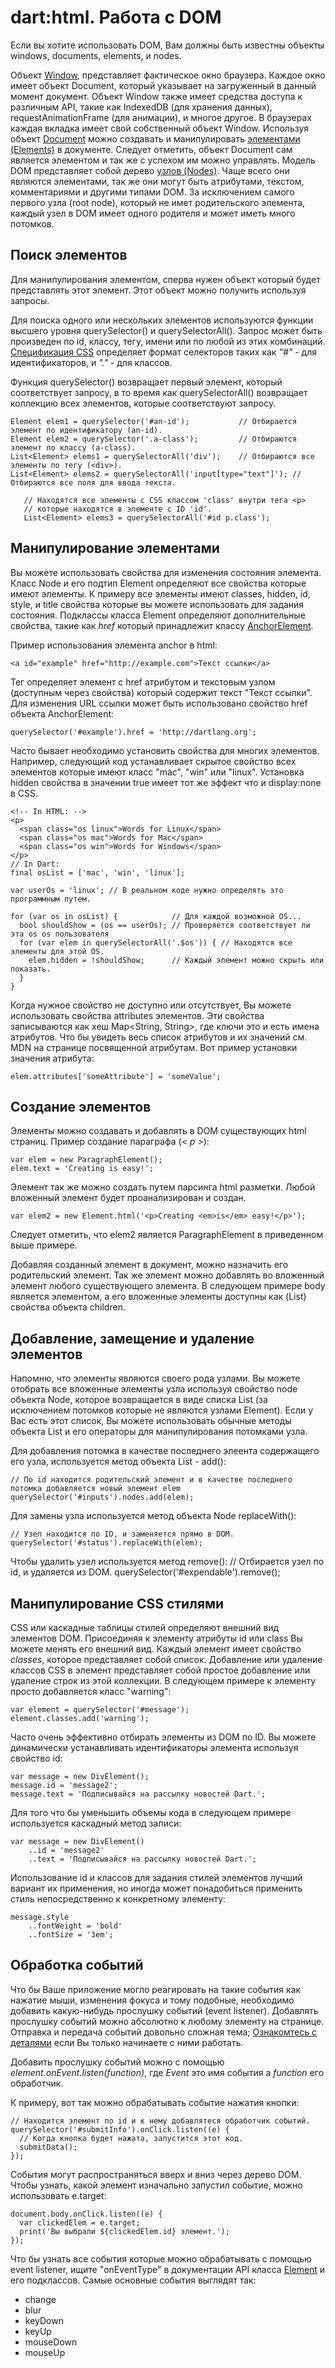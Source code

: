 # dart:html. Работа с DOM
Если вы хотите использовать DOM, Вам должны быть известны объекты windows, documents, elements, и nodes.

Объект [Window](http://api.dartlang.org/html/Window.html), представляет фактическое окно браузера. Каждое окно имеет объект Document, который указывает на загруженный в данный момент документ. Объект Window также имеет средства доступа к различным API, такие как IndexedDB (для хранения данных), requestAnimationFrame (для анимации), и многое другое. В браузерах каждая вкладка имеет свой собственный объект Window.
Используя объект [Document](http://api.dartlang.org/html/Document.html) можно создавать и манипулировать [элементами (Elements)](http://api.dartlang.org/html/Element.html) в документе. Следует отметить, объект Document сам является элементом и так же с успехом им можно управлять.
Модель DOM представляет собой дерево [узлов (Nodes)](http://api.dartlang.org/html/Node.html). Чаще всего они являются элементами, так же они могут быть атрибутами, текстом, комментариями и другими типами DOM. За исключением самого первого узла (root node), который не имет родительского элемента, каждый узел в DOM имеет одного родителя и может иметь много потомков.

## Поиск элементов
Для манипулирования элементом, сперва нужен объект который будет представлять этот элемент. Этот объект можно получить используя запросы.

Для поиска одного или нескольких элементов используются функции высшего уровня querySelector() и querySelectorAll(). Запрос может быть произведен по id, классу, тегу, имени или по любой из этих комбинаций. [Спецификация CSS](http://www.w3.org/TR/css3-selectors/) определяет формат селекторов таких как *"#"* - для идентификаторов, и *"."* - для классов.

Функция querySelector() возвращает первый элемент, который соответствует запросу, в то время как querySelectorAll() возвращает коллекцию всех элементов, которые соответствуют запросу.
```
Element elem1 = querySelector('#an-id');           // Отбирается элемент по идентификатору (an-id).
Element elem2 = querySelector('.a-class');         // Отбираются элемент по классу (a-class).
List<Element> elems1 = querySelectorAll('div');    // Отбираются все элементы по тегу (<div>).
List<Element> elems2 = querySelectorAll('input[type="text"]'); // Отбираются все поля для ввода текста.
   
   // Находятся все элементы с CSS классом 'class' внутри тега <p>
   // которые находятся в элементе с ID 'id'.
   List<Element> elems3 = querySelectorAll('#id p.class');
   ```
   
## Манипулирование элементами

   Вы можете использовать свойства для изменения состояния элемента. Класс Node и его подтип Element определяют все свойства которые имеют элементы. К примеру все элементы имеют classes, hidden, id, style, и title свойства которые вы можете использовать для задания состояния. Подклассы класса Element определяют дополнительные свойства, такие как *href* который принадлежит классу [AnchorElement](http://api.dartlang.org/html/AnchorElement.html).
   
   Пример использования элемента anchor в html:
   ```
   <a id="example" href="http://example.com">Текст ссылки</a>
   ```
Тег <a> определяет элемент с href атрибутом и текстовым узлом (доступным через свойства) который содержит текст "Текст ссылки". Для изменения URL ссылки может быть использовано свойство href объекта AnchorElement:
```
querySelector('#example').href = 'http://dartlang.org';
```

Часто бывает необходимо установить свойства для многих элементов. Например, следующий код устанавливает скрытое свойство всех элементов которые имеют класс "mac", "win" или "linux". Установка hidden свойства в значении true имеет тот же эффект что и display:none в CSS.

```
<!-- In HTML: -->
<p>
  <span class="os linux">Words for Linux</span>
  <span class="os mac">Words for Mac</span>
  <span class="os win">Words for Windows</span>
</p>
// In Dart:
final osList = ['mac', 'win', 'linux'];

var userOs = 'linux'; // В реальном коде нужно определять это программным путем.

for (var os in osList) {            // Для каждой возможной OS...
  bool shouldShow = (os == userOs); // Проверяется соответствует ли эта os os пользователя 
  for (var elem in querySelectorAll('.$os')) { // Находятся все элементы для этой OS.
    elem.hidden = !shouldShow;      // Каждый элемент можно скрыть или показать.
  }
}
```

Когда нужное свойство не доступно или отсутствует, Вы можете использовать свойства attributes элементов. Эти свойства записываются как хеш Map<String, String>, где ключи это и есть имена атрибутов. Что бы увидеть весь список атрибутов и их значений см. MDN на странице посвященной атрибутам. Вот пример установки значения атрибута: 
```
elem.attributes['someAttribute'] = 'someValue';
```

## Создание элементов
Элементы можно создавать и добавлять в DOM существующих html страниц. Пример создание параграфа (*< p >*):
```
var elem = new ParagraphElement();
elem.text = 'Creating is easy!';
```
Элемент так же можно создать путем парсинга html разметки. Любой вложенный элемент будет проанализирован и создан.
```
var elem2 = new Element.html('<p>Creating <em>is</em> easy!</p>');
```
Следует отметить, что elem2 является ParagraphElement в приведенном выше примере.

Добавляя созданный элемент в документ, можно назначить его родительский элемент. Так же элемент можно добавлять во вложенный элемент любого существующего элемента. В следующем примере body является элементом, а его вложенные элементы доступны как (List<Element>) свойства объекта children.

## Добавление, замещение и удаление элементов
Напомню, что элементы являются своего рода узлами. Вы можете отобрать все вложенные элементы узла используя свойство node объекта Node, которое возвращается в виде списка List<Node> (за исключением потомков которые не являются узлами Element). Если у Вас есть этот список, Вы можете использовать обычные методы объекта List и его операторы для манипулирования потомками узла.

Для добавления потомка в качестве последнего элеента содержащего его узла, используется метод объекта List - add():
```
// По id находится родительский элемент и в качестве последнего потомка добавляется новый элемент elem
querySelector('#inputs').nodes.add(elem);
```
Для замены узла используется метод объекта Node replaceWith():
```
// Узел находится по ID, и заменяется прямо в DOM.
querySelector('#status').replaceWith(elem);
```
Чтобы удалить узел используется метод remove():
// Отбирается узел по id, и удаляется из DOM.
querySelector('#expendable').remove();

## Манипулирование CSS стилями
CSS или каскадные таблицы стилей определяют внешний вид элементов DOM. Присоединяя к элементу атрибуты id или class Вы можете менять его внешний вид.
Каждый элемент имеет свойство *classes*, которое представляет собой список. Добавление или удаление классов CSS в элемент представляет собой простое добавление или удаление строк из этой коллекции. В следующем примере к элементу просто добавляется класс "warning":
```
var element = querySelector('#message');
element.classes.add('warning');
```

Часто очень эффективно отбирать элементы из DOM по ID. Вы можете динамически устанавливать идентификаторы элемента используя свойство id:
```
var message = new DivElement();
message.id = 'message2';
message.text = 'Подписывайся на рассылку новостей Dart.';
```

Для того что бы уменьшить объемы кода в следующем примере используется каскадный метод записи:
```
var message = new DivElement()
    ..id = 'message2'
    ..text = 'Подписывайся на рассылку новостей Dart.';
```
Использование id и классов для задания стилей элементов лучший вариант их применения, но иногда может понадобиться применить стиль непосредственно к конкретному элементу:
```
message.style
    ..fontWeight = 'bold'
    ..fontSize = '3em';
```

## Обработка событий
Что бы Ваше приложение могло реагировать на такие события как нажатие мыши, изменения фокуса и тому подобные, необходимо добавить какую-нибудь прослушку событий (event listener). Добавлять прослушку событий можно абсолютно к любому элементу на странице. Отправка и передача событий довольно сложная тема; [Ознакомтесь с деталями](http://www.w3.org/TR/DOM-Level-3-Events/#dom-event-architecture) если Вы только начинаете с ними работать.

Добавить прослушку событий можно с помощью *element.onEvent.listen(function)*, где *Event* это имя события а *function* его обработчик.

К примеру, вот так можно обрабатывать событие нажатия кнопки:
```
// Находится элемент по id и к нему добавлятеся обработчик событий.
querySelector('#submitInfo').onClick.listen((e) {
  // Когда кнопка будет нажата, запустится этот код.
  submitData();
});
```

События могут распространяться вверх и вниз через дерево DOM. Чтобы узнать, какой элемент изначально запустил событие, можно использовать e.target:
```
document.body.onClick.listen((e) {
  var clickedElem = e.target;
  print('Вы выбрали ${clickedElem.id} элемент.');
});
```

Что бы узнать все события которые можно обрабатывать с помощью event listener, ищите "onEventType" в документации API класса [Element](http://api.dartlang.org/dart_html/Element.html) и его подклассов. Самые основные события выглядят так:

-   change
-   blur
-   keyDown
-   keyUp
-   mouseDown
-   mouseUp
